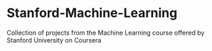 # Stanford-Machine-Learning
Collection of projects from the Machine Learning course offered by Stanford University on Coursera
